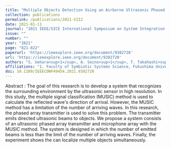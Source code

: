 ```yaml
---
title: "Multiple Objects Detection Using an Airborne Ultrasonic Phased Array with MUSIC Method"
collection: publications
permalink: /publications/2021-SII2
date: 2021-01-11
journal: "2021 IEEE/SICE International Symposium on System Integration (SII)"
issue: ""
number: ""
year: "2021"
page: "821-822"
paperurl: 'https://ieeexplore.ieee.org/document/9382720'
url: 'https://ieeexplore.ieee.org/document/9382720'
authors: "S. Uehara<sup>1</sup>, A. Seino<sup>1</sup>, T. Takahashi<sup>1</sup>"
affiliations: "1. Faculty of Symbiotic Systems Science, Fukushima University, Fukushima, 960-1296, Japan <br>"
doi: 10.1109/IEEECONF49454.2021.9382720
---
```

Abstract
:	The goal of this research is to develop a system that recognizes the surrounding environment by the ultrasonic sensor in high resolution. In this study, the multiple signal classification (MUSIC) method is used to calculate the reflected wave's direction of arrival. However, the MUSIC method has a limitation of the number of arriving waves. In this research, the phased array transmitter is used to solve this problem. The transmitter emits directed ultrasonic beams to objects. We propose a system consists of an ultrasonic phased array transmitter and microphone array with the MUSIC method. The system is designed in which the number of emitted beams is less than the limit of the number of arriving waves. Finally, the experiment shows the can localize multiple objects simultaneously.